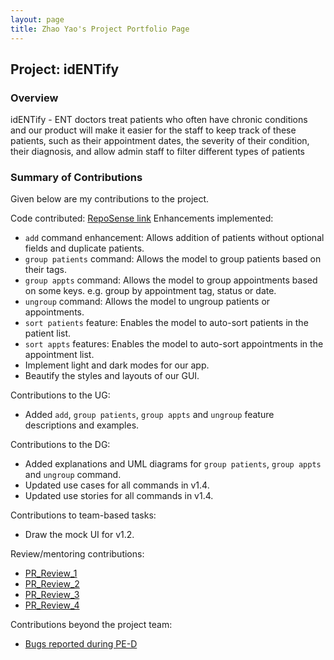```yaml
---
layout: page
title: Zhao Yao's Project Portfolio Page
---
```


## Project: idENTify
### Overview
idENTify - ENT doctors treat patients who often have chronic conditions and our product will make it easier for the staff to keep track of these patients, such as their appointment dates, the severity of their condition, their diagnosis, and allow admin staff to filter different types of patients

### Summary of Contributions
Given below are my contributions to the project.

Code contributed: [RepoSense link](https://nus-cs2103-ay2223s1.github.io/tp-dashboard/?search=wingkei67&breakdown=true&sort=groupTitle&sortWithin=title&since=2022-09-16&timeframe=commit&mergegroup=&groupSelect=groupByRepos&checkedFileTypes=docs~functional-code~test-code~other)
Enhancements implemented:
* `add` command enhancement: Allows addition of patients without optional fields and duplicate patients.
* `group patients` command: Allows the model to group patients based on their tags.
* `group appts` command: Allows the model to group appointments based on some keys. e.g. group by appointment tag, status or date.
* `ungroup` command: Allows the model to ungroup patients or appointments.
* `sort patients` feature: Enables the model to auto-sort patients in the patient list.
* `sort appts` features: Enables the model to auto-sort appointments in the appointment list. 
* Implement light and dark modes for our app.
* Beautify the styles and layouts of our GUI.

Contributions to the UG:
* Added `add`, `group patients`, `group appts` and `ungroup` feature descriptions and examples.

Contributions to the DG:
* Added explanations and UML diagrams for `group patients`, `group appts` and `ungroup` command.
* Updated use cases for all commands in v1.4.
* Updated use stories for all commands in v1.4.

Contributions to team-based tasks:
* Draw the mock UI for v1.2.

Review/mentoring contributions:
- [PR_Review_1](https://github.com/AY2223S1-CS2103T-T17-4/tp/pull/81)
- [PR_Review_2](https://github.com/AY2223S1-CS2103T-T17-4/tp/pull/84)
- [PR_Review_3](https://github.com/AY2223S1-CS2103T-T17-4/tp/pull/131)
- [PR_Review_4](https://github.com/AY2223S1-CS2103T-T17-4/tp/pull/154)

Contributions beyond the project team:
- [Bugs reported during PE-D](https://github.com/wingkei67/ped/issues)
